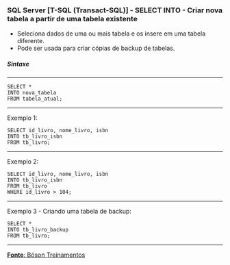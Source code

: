 ### SQL Server [T-SQL (Transact-SQL)] - SELECT INTO - Criar nova tabela a partir de uma tabela existente

* Seleciona dados de uma ou mais tabela e os insere em uma tabela diferente.
* Pode ser usada para criar cópias de backup de tabelas.

##### Sintaxe
---

	SELECT *
	INTO nova_tabela
	FROM tabela_atual;	
		
---
Exemplo 1:

	SELECT id_livro, nome_livro, isbn
	INTO tb_livro_isbn
	FROM tb_livro;
		
---
Exemplo 2:

	SELECT id_livro, nome_livro, isbn
	INTO tb_livro_isbn
	FROM tb_livro
	WHERE id_livro > 104;
	
---		
Exemplo 3 - Criando uma tabela de backup:

	SELECT *
	INTO tb_livro_backup
	FROM tb_livro;
	
---

[**Fonte**: Bóson Treinamentos](https://youtube.com/playlist?list=PLucm8g_ezqNqI5cW3alteV5olcMCcHYRK&si=iTJ-F9uZb8Eff3QA)